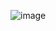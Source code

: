 
![image](https://user-images.githubusercontent.com/122768076/220729116-2fd543b2-ac17-46de-87e2-b6ccc07fe55b.png)

